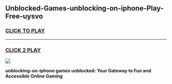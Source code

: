 
## Unblocked-Games-unblocking-on-iphone-Play-Free-uysvo
<h3>
<a href="https://premium76.site?title=unblocking-on-iphone&ref=21A">CLICK TO PLAY</a></h3>
<hr>

<h3>
<a href="https://premium76.site?title=unblocking-on-iphone&ref=21A">CLICK 2 PLAY</a>
  
</h3>

<a href="https://premium76.site?title=unblocking-on-iphone&ref=21A"><img src="https://clearcache.store/games.png"></a>


**unblocking-on-iphone games unblocked: Your Gateway to Fun and Accessible Online Gaming**

